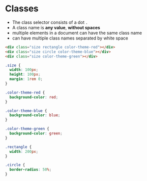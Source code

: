 # Classes

- The class selector consists of a dot `.`
- A class name is **any value**, **without spaces**
- multiple elements in a document can have the same class name
- can have multiple class names separated by white space

```html
<div class="size rectangle color-theme-red"></div>
<div class="size circle color-theme-blue"></div>
<div class="size color-theme-green"></div>
```

```css
.size {
  width: 100px;
  height: 100px;
  margin: 1rem 0;
}

.color-theme-red {
  background-color: red;
}

.color-theme-blue {
  background-color: blue;
}

.color-theme-green {
  background-color: green;
}

.rectangle {
  width: 200px;
}

.circle {
  border-radius: 50%;
}
```
